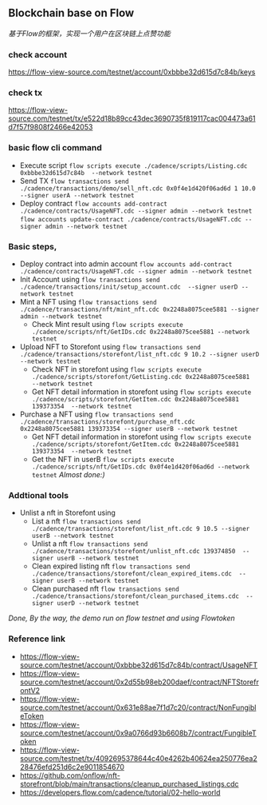 ## Blockchain base on Flow
*基于Flow的框架，实现一个用户在区块链上点赞功能*

### check account
https://flow-view-source.com/testnet/account/0xbbbe32d615d7c84b/keys
### check tx
https://flow-view-source.com/testnet/tx/e522d18b89cc43dec3690735f819117cac004473a61d7f57f9808f2466e42053

### basic flow cli command

- Execute script
```flow scripts execute ./cadence/scripts/Listing.cdc 0xbbbe32d615d7c84b  --network testnet```
- Send TX
```flow transactions send ./cadence/transactions/demo/sell_nft.cdc 0x0f4e1d420f06ad6d 1 10.0 --signer userA --network testnet```
- Deploy contract
```flow accounts add-contract ./cadence/contracts/UsageNFT.cdc --signer admin --network testnet```
```flow accounts update-contract ./cadence/contracts/UsageNFT.cdc --signer admin --network testnet```

### Basic steps, 
- Deploy contract into admin account ```flow accounts add-contract ./cadence/contracts/UsageNFT.cdc --signer admin --network testnet```
- Init Account using ```flow transactions send ./cadence/transactions/init/setup_account.cdc  --signer userD --network testnet```
- Mint a NFT using ```flow transactions send ./cadence/transactions/nft/mint_nft.cdc 0x2248a8075cee5881 --signer admin --network testnet```
    - Check Mint result using ```flow scripts execute ./cadence/scripts/nft/GetIDs.cdc 0x2248a8075cee5881 --network testnet```
- Upload NFT to Storefont using ```flow transactions send ./cadence/transactions/storefont/list_nft.cdc 9 10.2 --signer userD --network testnet```
    - Check NFT in storefont using ```flow scripts execute ./cadence/scripts/storefont/GetListing.cdc 0x2248a8075cee5881  --network testnet  ```
    - Get NFT detail information in storefont using ```flow scripts execute ./cadence/scripts/storefont/GetItem.cdc 0x2248a8075cee5881 139373354  --network testnet ```
- Purchase a NFT using ```flow transactions send ./cadence/transactions/storefont/purchase_nft.cdc  0x2248a8075cee5881 139373354 --signer userB --network testnet```
    - Get NFT detail information in storefont using ```flow scripts execute ./cadence/scripts/storefont/GetItem.cdc 0x2248a8075cee5881 139373354  --network testnet ```
    - Get the NFT in userB ```flow scripts execute ./cadence/scripts/nft/GetIDs.cdc 0x0f4e1d420f06ad6d --network testnet```
*Almost done:)*

### Addtional tools
- Unlist a nft in Storefont using
    - List a nft ```flow transactions send ./cadence/transactions/storefont/list_nft.cdc 9 10.5 --signer userB --network testnet```
    - Unlist a nft ```flow transactions send ./cadence/transactions/storefont/unlist_nft.cdc 139374850  --signer userB --network testnet```
    - Clean expired listing nft ```flow transactions send ./cadence/transactions/storefont/clean_expired_items.cdc  --signer userB --network testnet```
    - Clean purchased nft ```flow transactions send ./cadence/transactions/storefont/clean_purchased_items.cdc  --signer userD --network testnet```


*Done, By the way, the demo run on flow testnet and using Flowtoken*

### Reference link
- <https://flow-view-source.com/testnet/account/0xbbbe32d615d7c84b/contract/UsageNFT>
- <https://flow-view-source.com/testnet/account/0x2d55b98eb200daef/contract/NFTStorefrontV2>
- <https://flow-view-source.com/testnet/account/0x631e88ae7f1d7c20/contract/NonFungibleToken>
- <https://flow-view-source.com/testnet/account/0x9a0766d93b6608b7/contract/FungibleToken>
- <https://flow-view-source.com/testnet/tx/4092695378644c40e4262b40624ea250776ea228476efd251d6c2e9011854670>
- <https://github.com/onflow/nft-storefront/blob/main/transactions/cleanup_purchased_listings.cdc>
- <https://developers.flow.com/cadence/tutorial/02-hello-world>





